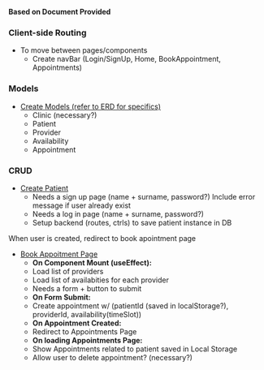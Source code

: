 **Based on Document Provided**

### Client-side Routing

-   To move between pages/components
    -   Create navBar (Login/SignUp, Home, BookAppointment, Appointments)

### Models

-   <ins>Create Models (refer to ERD for specifics)</ins>
    -   Clinic (necessary?)
    -   Patient
    -   Provider
    -   Availability
    -   Appointment

### CRUD

-   <ins>Create Patient</ins><br/>
    -   Needs a sign up page (name + surname, password?) Include error message if user already exist
    -   Needs a log in page (name + surname, password?)
    -   Setup backend (routes, ctrls) to save patient instance in DB

When user is created, redirect to book apointment page

-   <ins>Book Appoitment Page</ins>
    -   **On Component Mount (useEffect):**
    -   Load list of providers
    -   Load list of availabities for each provider
    -   Needs a form + button to submit
    -   **On Form Submit:**
    -   Create appointment w/ (patientId (saved in localStorage?), providerId, availability(timeSlot))
    -   **On Appointment Created:**
    -   Redirect to Appointments Page
    -   **On loading Appointments Page:**
    -   Show Appointments related to patient saved in Local Storage
    -   Allow user to delete appointment? (necessary?)
